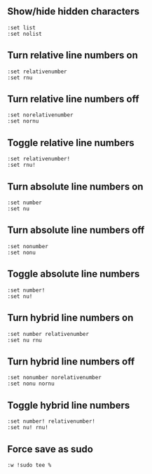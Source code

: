 ## Show/hide hidden characters
```
:set list
:set nolist
```
## Turn relative line numbers on
```
:set relativenumber
:set rnu
```
## Turn relative line numbers off
```
:set norelativenumber
:set nornu
```
## Toggle relative line numbers
```
:set relativenumber!
:set rnu!
```
## Turn absolute line numbers on
```
:set number
:set nu
```
## Turn absolute line numbers off
```
:set nonumber
:set nonu
```
## Toggle absolute line numbers
```
:set number!
:set nu!
```
## Turn hybrid line numbers on
```
:set number relativenumber
:set nu rnu
```
## Turn hybrid line numbers off
```
:set nonumber norelativenumber
:set nonu nornu
```
## Toggle hybrid line numbers
```
:set number! relativenumber!
:set nu! rnu!
```
## Force save as sudo
```
:w !sudo tee %
```

